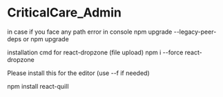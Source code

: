 # CriticalCare_Admin

in case if you face any path error in console 
npm upgrade --legacy-peer-deps or npm upgrade 

installation cmd for react-dropzone (file upload)
npm i --force  react-dropzone


Please install this for the editor (use --f if needed)

npm install react-quill 

